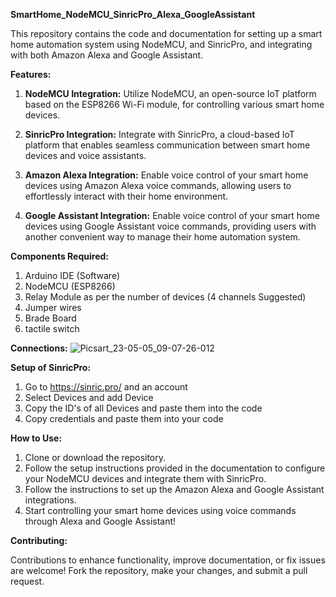 **SmartHome_NodeMCU_SinricPro_Alexa_GoogleAssistant**

This repository contains the code and documentation for setting up a smart home automation system using NodeMCU, and SinricPro, and integrating with both Amazon Alexa and Google Assistant.

**Features:**

1. **NodeMCU Integration:** Utilize NodeMCU, an open-source IoT platform based on the ESP8266 Wi-Fi module, for controlling various smart home devices.
   
2. **SinricPro Integration:** Integrate with SinricPro, a cloud-based IoT platform that enables seamless communication between smart home devices and voice assistants.

3. **Amazon Alexa Integration:** Enable voice control of your smart home devices using Amazon Alexa voice commands, allowing users to effortlessly interact with their home environment.

4. **Google Assistant Integration:** Enable voice control of your smart home devices using Google Assistant voice commands, providing users with another convenient way to manage their home automation system.

**Components Required:**
1. Arduino IDE (Software)
2. NodeMCU (ESP8266)
3. Relay Module as per the number of devices (4 channels Suggested)
4. Jumper wires
5. Brade Board
6. tactile switch

**Connections:**
![Picsart_23-05-05_09-07-26-012](https://github.com/sspabhishek/SmartHome_NodeMCU_SinricPro_Alexa_GoogleAssistant/assets/109017204/f2c5828e-87b1-4083-92db-6b3c2c935a3b)

**Setup of SinricPro:**
1. Go to https://sinric.pro/ and an account
2. Select Devices and add Device
3. Copy the ID's of all Devices and paste them into the code
4. Copy credentials and paste them into your code
   
**How to Use:**

1. Clone or download the repository.
2. Follow the setup instructions provided in the documentation to configure your NodeMCU devices and integrate them with SinricPro.
3. Follow the instructions to set up the Amazon Alexa and Google Assistant integrations.
4. Start controlling your smart home devices using voice commands through Alexa and Google Assistant!

**Contributing:**

Contributions to enhance functionality, improve documentation, or fix issues are welcome! Fork the repository, make your changes, and submit a pull request.
